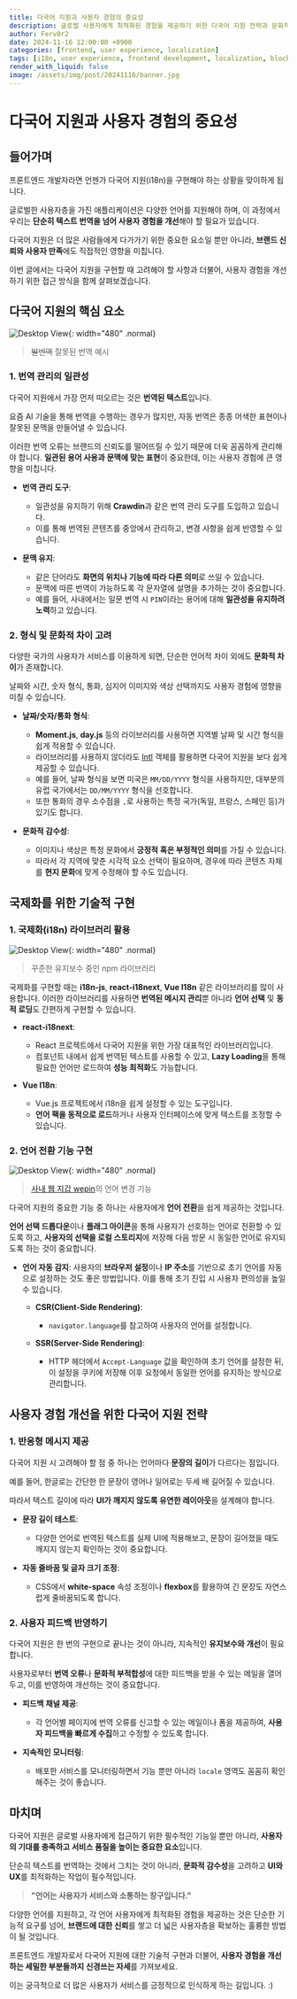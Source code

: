 ```yaml
---
title: 다국어 지원과 사용자 경험의 중요성
description: 글로벌 사용자에게 최적화된 경험을 제공하기 위한 다국어 지원 전략과 문화적 감수성 반영의 중요성
author: Ferv0r2
date: 2024-11-16 12:00:00 +0900
categories: [frontend, user experience, localization]
tags: [i18n, user experience, frontend development, localization, blockchain]
render_with_liquid: false
image: /assets/img/post/20241116/banner.jpg
---
```


# **다국어 지원과 사용자 경험의 중요성**

## **들어가며**

프론트엔드 개발자라면 언젠가 다국어 지원(i18n)을 구현해야 하는 상황을 맞이하게 됩니다.

글로벌한 사용자층을 가진 애플리케이션은 다양한 언어를 지원해야 하며, 이 과정에서 우리는 **단순히 텍스트 번역을 넘어 사용자 경험을 개선**해야 할 필요가 있습니다.

다국어 지원은 더 많은 사람들에게 다가가기 위한 중요한 요소일 뿐만 아니라, **브랜드 신뢰와 사용자 만족**에도 직접적인 영향을 미칩니다.

이번 글에서는 다국어 지원을 구현할 때 고려해야 할 사항과 더불어, 사용자 경험을 개선하기 위한 접근 방식을 함께 살펴보겠습니다.

## **다국어 지원의 핵심 요소**

![Desktop View](/assets/img/post/20241116/bad-translation.png){: width="480" .normal}
> ~~발번역~~ 잘못된 번역 예시

### **1. 번역 관리의 일관성**

다국어 지원에서 가장 먼저 떠오르는 것은 **번역된 텍스트**입니다.

요즘 AI 기술을 통해 번역을 수행하는 경우가 많지만, 자동 번역은 종종 어색한 표현이나 잘못된 문맥을 만들어낼 수 있습니다.

이러한 번역 오류는 브랜드의 신뢰도를 떨어뜨릴 수 있기 때문에 더욱 꼼꼼하게 관리해야 합니다. **일관된 용어 사용과 문맥에 맞는 표현**이 중요한데, 이는 사용자 경험에 큰 영향을 미칩니다.

- **번역 관리 도구**:

  - 일관성을 유지하기 위해 **Crawdin**과 같은 번역 관리 도구를 도입하고 있습니다.
  - 이를 통해 번역된 콘텐츠를 중앙에서 관리하고, 변경 사항을 쉽게 반영할 수 있습니다.

- **문맥 유지**:

  - 같은 단어라도 **화면의 위치나 기능에 따라 다른 의미**로 쓰일 수 있습니다.
  - 문맥에 따른 번역이 가능하도록 각 문자열에 설명을 추가하는 것이 중요합니다.
  - 예를 들어, 사내에서는 일문 번역 시 `PIN`이라는 용어에 대해 **일관성을 유지하려 노력**하고 있습니다.

### **2. 형식 및 문화적 차이 고려**

다양한 국가의 사용자가 서비스를 이용하게 되면, 단순한 언어적 차이 외에도 **문화적 차이**가 존재합니다.

날짜와 시간, 숫자 형식, 통화, 심지어 이미지와 색상 선택까지도 사용자 경험에 영향을 미칠 수 있습니다.

- **날짜/숫자/통화 형식**:

  - **Moment.js**, **day.js** 등의 라이브러리를 사용하면 지역별 날짜 및 시간 형식을 쉽게 적용할 수 있습니다.
  - 라이브러리를 사용하지 않더라도 [Intl](https://developer.mozilla.org/ko/docs/Web/JavaScript/Reference/Global_Objects/Intl) 객체를 활용하면 다국어 지원을 보다 쉽게 제공할 수 있습니다.
  - 예를 들어, 날짜 형식을 보면 미국은 `MM/DD/YYYY` 형식을 사용하지만, 대부분의 유럽 국가에서는 `DD/MM/YYYY` 형식을 선호합니다.
  - 또한 통화의 경우 소수점을 `,`로 사용하는 특정 국가(독일, 프랑스, 스페인 등)가 있기도 합니다.

- **문화적 감수성**:

  - 이미지나 색상은 특정 문화에서 **긍정적 혹은 부정적인 의미**를 가질 수 있습니다.
  - 따라서 각 지역에 맞춘 시각적 요소 선택이 필요하며, 경우에 따라 콘텐츠 자체를 **현지 문화**에 맞게 수정해야 할 수도 있습니다.

## **국제화를 위한 기술적 구현**

### **1. 국제화(i18n) 라이브러리 활용**

![Desktop View](/assets/img/post/20241116/npm.png){: width="480" .normal}
> 꾸준한 유지보수 중인 npm 라이브러리

국제화를 구현할 때는 **i18n-js**, **react-i18next**, **Vue I18n** 같은 라이브러리를 많이 사용합니다. 이러한 라이브러리를 사용하면 **번역된 메시지 관리**뿐 아니라 **언어 선택** 및 **동적 로딩**도 간편하게 구현할 수 있습니다.

- **react-i18next**:

  - React 프로젝트에서 다국어 지원을 위한 가장 대표적인 라이브러리입니다.
  - 컴포넌트 내에서 쉽게 번역된 텍스트를 사용할 수 있고, **Lazy Loading**을 통해 필요한 언어만 로드하여 **성능 최적화**도 가능합니다.

- **Vue I18n**:

  - Vue.js 프로젝트에서 i18n을 쉽게 설정할 수 있는 도구입니다.
  - **언어 팩을 동적으로 로드**하거나 사용자 인터페이스에 맞게 텍스트를 조정할 수 있습니다.

### **2. 언어 전환 기능 구현**

![Desktop View](/assets/img/post/20241116/language.gif){: width="480" .normal}
> [사내 웹 지갑 wepin](https://app.wepin.io/)의 언어 변경 기능

다국어 지원의 중요한 기능 중 하나는 사용자에게 **언어 전환**을 쉽게 제공하는 것입니다.

**언어 선택 드롭다운**이나 **플래그 아이콘**을 통해 사용자가 선호하는 언어로 전환할 수 있도록 하고, **사용자의 선택을 로컬 스토리지**에 저장해 다음 방문 시 동일한 언어로 유지되도록 하는 것이 중요합니다.

- **언어 자동 감지**: 사용자의 **브라우저 설정**이나 **IP 주소**를 기반으로 초기 언어를 자동으로 설정하는 것도 좋은 방법입니다. 이를 통해 초기 진입 시 사용자 편의성을 높일 수 있습니다.
  - **CSR(Client-Side Rendering)**:
    - `navigator.language`를 참고하여 사용자의 언어를 설정합니다.

  - **SSR(Server-Side Rendering)**:
    - HTTP 헤더에서 `Accept-Language` 값을 확인하여 초기 언어를 설정한 뒤, 이 설정을 쿠키에 저장해 이후 요청에서 동일한 언어를 유지하는 방식으로 관리합니다.

## **사용자 경험 개선을 위한 다국어 지원 전략**

### **1. 반응형 메시지 제공**

다국어 지원 시 고려해야 할 점 중 하나는 언어마다 **문장의 길이**가 다르다는 점입니다.

예를 들어, 한글로는 간단한 한 문장이 영어나 일어로는 두세 배 길어질 수 있습니다.

따라서 텍스트 길이에 따라 **UI가 깨지지 않도록 유연한 레이아웃**을 설계해야 합니다.

- **문장 길이 테스트**:

  - 다양한 언어로 번역된 텍스트를 실제 UI에 적용해보고, 문장이 길어졌을 때도 깨지지 않는지 확인하는 것이 중요합니다.

- **자동 줄바꿈 및 글자 크기 조정**:

  - CSS에서 **white-space** 속성 조정이나 **flexbox**를 활용하여 긴 문장도 자연스럽게 줄바꿈되도록 합니다. 

### **2. 사용자 피드백 반영하기**

다국어 지원은 한 번의 구현으로 끝나는 것이 아니라, 지속적인 **유지보수와 개선**이 필요합니다.

사용자로부터 **번역 오류**나 **문화적 부적합성**에 대한 피드백을 받을 수 있는 메일을 열어두고, 이를 반영하여 개선하는 것이 중요합니다.

- **피드백 채널 제공**:

  - 각 언어별 페이지에 번역 오류를 신고할 수 있는 메일이나 폼을 제공하여, **사용자 피드백을 빠르게 수집**하고 수정할 수 있도록 합니다.

- **지속적인 모니터링**:

  - 배포한 서비스를 모니터링하면서 기능 뿐만 아니라 `locale` 영역도 꼼꼼히 확인해주는 것이 좋습니다.


## **마치며**

다국어 지원은 글로벌 사용자에게 접근하기 위한 필수적인 기능일 뿐만 아니라, **사용자의 기대를 충족하고 서비스 품질을 높이는 중요한 요소**입니다.

단순히 텍스트를 번역하는 것에서 그치는 것이 아니라, **문화적 감수성**을 고려하고 **UI와 UX**를 최적화하는 작업이 필수적입니다.

> **"언어는 사용자가 서비스와 소통하는 창구입니다."**

다양한 언어를 지원하고, 각 언어 사용자에게 최적화된 경험을 제공하는 것은 단순한 기능적 요구를 넘어, **브랜드에 대한 신뢰**를 쌓고 더 넓은 사용자층을 확보하는 훌륭한 방법이 될 것입니다.

프론트엔드 개발자로서 다국어 지원에 대한 기술적 구현과 더불어, **사용자 경험을 개선하는 세밀한 부분들까지 신경쓰는 자세**를 가져보세요.

이는 궁극적으로 더 많은 사용자가 서비스를 긍정적으로 인식하게 하는 길입니다. :)